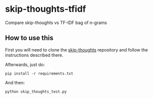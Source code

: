 # skip-thoughts-tfidf
Compare skip-thoughts vs TF-IDF bag of n-grams

## How to use this
First you will need to clone the [skip-thoughts](https://github.com/ryankiros/skip-thoughts) repository and follow the instructions described there.

Afterwards, just do:

```pip install -r requirements.txt```

And then:

```python skip_thoughts_test.py```
